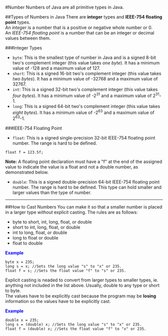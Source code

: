 #Number
Numbers of Java are all primitive types in Java.  

##Types of Numbers in Java
There are **integer** types and **IEEE-754 floating point** types.  
An _integer_ is a number that is a positive or negative whole number or 0.  
An _IEEE-754 floating point_ is a number that can be an integer or decimal values between them.  

###Integer Types
* ```byte```: This is the smallest type of number in Java and is a signed 8-bit two's complement integer (this value takes _one byte_). It has a minimum value of -128 and a maximum value of 127. 
* ```short```: This is a signed 16-bit two's complement integer (this value takes _two bytes_). It has a minimum value of -32768 and a maximum value of 32767.  
* ```int```: This is a signed 32-bit two's complement integer (this value takes _four bytes_). It has a minimum value of -2<sup>31</sup> and a maximum value of 2<sup>31</sup>-1.  
* ```long```: This is a signed 64-bit two's complement integer (this value takes _eight bytes_). It has a minimum value of -2<sup>63</sup> and a maximum value of 2<sup>63</sup>-1. 

###IEEE-754 Floating Point
* ```float```: This is a signed single-precision 32-bit IEEE-754 floating point number. The range is hard to be defined.
```
float f = 123.5f;
```  
**Note:** A floating point declaration must have a "f" at the end of the assigned value to indicate the value is a float and not a double number, as demonstrated below.  

* ```double```: This is a signed double-precision 64-bit IEEE-754 floating point number. The range is hard to be defined. This type can hold smaller and larger values than the type of number.

---
##How to Cast Numbers
You can make it so that a smaller number is placed in a larger type _without_ explicit casting. The rules are as follows:

* byte to short, int, long, float, or double  
* short to int, long, float, or double  
* int to long, float, or double  
* long to float or double  
* float to double  

<span style="color:blue">**Example**</span>    
```
byte x = 235;
long s = x; //Sets the long value "s" to "x" or 235.
float f = s; //Sets the float value "f" to "s" or 235.
```

Explicit casting is neaded to convert from larger types to smaller types, ie. anything not included in the list above. Usually, double to any type or short to byte.  
The values have to be explicitly cast because the program may be **losing** information so the values have to be explicitly cast.

<span style="color:blue">**Example**</span>    
```
double x = 235;
long s = (double) x; //Sets the long value "s" to "x" or 235.
float f = (double) x; //Sets the float value "f" to "x" or 235.
```